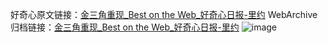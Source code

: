 好奇心原文链接：[金三角重现_Best on the Web_好奇心日报-里约](https://www.qdaily.com/articles/4969.html)
WebArchive归档链接：[金三角重现_Best on the Web_好奇心日报-里约](http://web.archive.org/web/20190623163509/https://www.qdaily.com/articles/4969.html)
![image](http://ww3.sinaimg.cn/large/007d5XDply1g3wi9n389xj30u02hok1b)